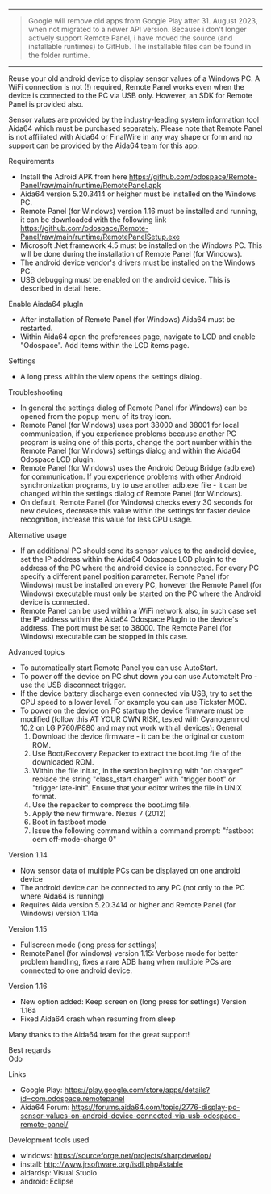 ----
>Google will remove old apps from Google Play after 31. August 2023, when not migrated to a newer API version. Because i don't longer actively support Remote Panel, i have moved the source (and installable runtimes) to GitHub. The installable files can be found in the folder runtime.
----

Reuse your old android device to display sensor values of a Windows PC. A WiFi connection is not (!) required, Remote Panel works even when the device is connected to the PC via USB only. However, an SDK for Remote Panel is provided also.
 
Sensor values are provided by the industry-leading system information tool Aida64 which must be purchased separately. Please note that Remote Panel is not affiliated with Aida64 or FinalWire in any way shape or form and no support can be provided by the Aida64 team for this app.
 
Requirements
- Install the Adroid APK from here https://github.com/odospace/Remote-Panel/raw/main/runtime/RemotePanel.apk
- Aida64 version 5.20.3414 or heigher must be installed on the Windows PC.
- Remote Panel (for Windows) version 1.16 must be installed and running, it can be downloaded with the following link https://github.com/odospace/Remote-Panel/raw/main/runtime/RemotePanelSetup.exe 
- Microsoft .Net framework 4.5 must be installed on the Windows PC. This will be done during the installation of Remote Panel (for Windows).
- The android device vendor's drivers must be installed on the Windows PC.
- USB debugging must be enabled on the android device. This is described in detail here. 
 
Enable Aiada64 plugIn
- After installation of Remote Panel (for Windows) Aida64 must be restarted.
- Within Aida64 open the preferences page, navigate to LCD and enable "Odospace". Add items within the LCD items page.
 
Settings
- A long press within the view opens the settings dialog.
 
Troubleshooting
- In general the settings dialog of Remote Panel (for Windows) can be opened from the popup menu of its tray icon.
- Remote Panel (for Windows) uses port 38000 and 38001 for local communication, if you experience problems because another PC program is using one of this ports, change the port number within the Remote Panel (for Windows) settings dialog and within the Aida64 Odospace LCD plugin.
- Remote Panel (for Windows) uses the Android Debug Bridge (adb.exe) for communication. If you experience problems with other Android synchronization programs, try to use another adb.exe file - it can be changed within the settings dialog of Remote Panel (for Windows).
- On default, Remote Panel (for Windows) checks every 30 seconds for new devices, decrease this value within the settings for faster device recognition, increase this value for less CPU usage.
 
Alternative usage
- If an additional PC should send its sensor values to the android device, set the IP address within the Aida64 Odospace LCD plugin to the address of the PC where the android device is connected. For every PC specify a different panel position parameter. Remote Panel (for Windows) must be installed on every PC, however the Remote Panel (for Windows) executable must only be started on the PC where the Android device is connected.
- Remote Panel can be used within a WiFi network also, in such case set the IP address within the Aida64 Odospace PlugIn to the device's address. The port must be set to 38000. The Remote Panel (for Windows) executable can be stopped in this case.
 
Advanced topics
- To automatically start Remote Panel you can use AutoStart.
- To power off the device on PC shut down you can use AutomateIt Pro - use the USB disconnect trigger.
- If the device battery discharge even connected via USB, try to set the CPU speed to a lower level. For example you can use Tickster MOD.
- To power on the device on PC startup the device firmware must be modified (follow this AT YOUR OWN RISK, tested with Cyanogenmod 10.2 on LG P760/P880 and may not work with all devices):
  General
  1. Download the device firmware - it can be the original or custom ROM.
  2. Use Boot/Recovery Repacker to extract the boot.img file of the downloaded ROM.
  3. Within the file init.rc, in the section beginning with "on charger" replace the string "class_start charger" with "trigger boot" or "trigger late-init". Ensure that your editor writes the file in UNIX format.
  4. Use the repacker to compress the boot.img file.
  5. Apply the new firmware.
  Nexus 7 (2012)
  1. Boot in fastboot mode
  2. Issue the following command within a command prompt: "fastboot oem off-mode-charge 0"
  
 

Version 1.14

- Now sensor data of multiple PCs can be displayed on one android device
- The android device can be connected to any PC (not only to the PC where Aida64 is running)
- Requires Aida version 5.20.3414 or higher and Remote Panel (for Windows) version 1.14a
 
Version 1.15
- Fullscreen mode (long press for settings)
- RemotePanel (for windows) version 1.15: Verbose mode for better problem handling, fixes a rare ADB hang when multiple PCs are connected to one android device.
 
Version 1.16
- New option added: Keep screen on (long press for settings)
Version 1.16a
- Fixed Aida64 crash when resuming from sleep

 

Many thanks to the Aida64 team for the great support!

 

Best regards <br/>
Odo
 
 
 
Links
- Google Play: https://play.google.com/store/apps/details?id=com.odospace.remotepanel
- Aida64 Forum: https://forums.aida64.com/topic/2776-display-pc-sensor-values-on-android-device-connected-via-usb-odospace-remote-panel/


Development tools used
- windows:  https://sourceforge.net/projects/sharpdevelop/
- install:  http://www.jrsoftware.org/isdl.php#stable
- aidardsp: Visual Studio
- android:  Eclipse
